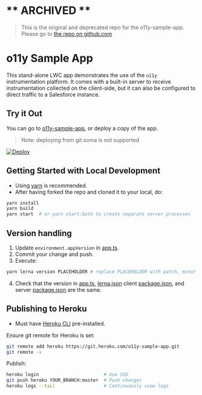 # ** ARCHIVED **

> This is the original and deprecated repo for the o11y-sample-app. Please go to [the repo on github.com](https://github.com/salesforce/o11y-sample-app)

# o11y Sample App

This stand-alone LWC app demonstrates the use of the `o11y` instrumentation platform. It comes with a built-in server to receive instrumentation collected on the client-side, but it can also be configured to direct traffic to a Salesforce instance.

## Try it Out

You can go to [o11y-sample-app](https://o11y-sample-app.herokuapp.com/), or deploy a copy of the app.

> Note: deploying from git.soma is not supported

[![Deploy](https://www.herokucdn.com/deploy/button.svg)](https://heroku.com/deploy?template=https://github.com/salesforce/o11y-sample-app)

## Getting Started with Local Development

-   Using [yarn](https://yarnpkg.com/getting-started/install) is recommended.
-   After having forked the repo and cloned it to your local, do:

```sh
yarn install
yarn build
yarn start  # or yarn start:both to create separate server processes
```

## Version handling

1. Update `environment.appVersion` in [app.ts](packages/client/src/modules/my/app/app.ts).
2. Commit your change and push.
3. Execute:

```sh
yarn lerna version PLACEHOLDER # replace PLACEHOLDER with patch, minor or major as appropriate
```

4. Check that the version in [app.ts](packages/client/src/modules/my/app/app.ts), [lerna.json](lerna.json) client [package.json](packages/client/package.json), and server [package.json](packages/server/package.json) are the same.

## Publishing to Heroku

-   Must have [Heroku CLI](https://devcenter.heroku.com/articles/heroku-cli) pre-installed.

Ensure git remote for Heroku is set:

```sh
git remote add heroku https://git.heroku.com/o11y-sample-app.git
git remote -v
```

Publish:

```sh
heroku login                        # Use SSO
git push heroku YOUR_BRANCH:master  # Push changes
heroku logs --tail                  # Continuously view logs
```
